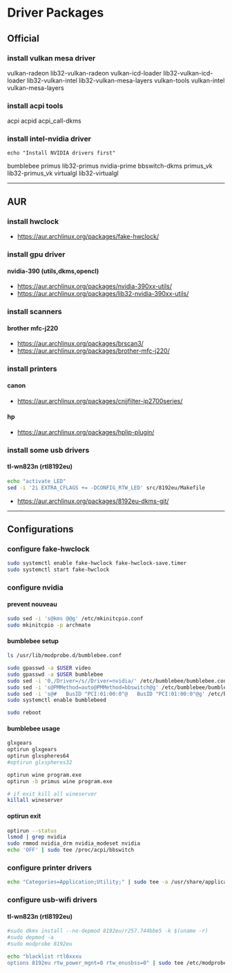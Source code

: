 # Driver Packages

## Official

### install vulkan mesa driver
vulkan-radeon lib32-vulkan-radeon
vulkan-icd-loader lib32-vulkan-icd-loader
lib32-vulkan-intel lib32-vulkan-mesa-layers
vulkan-tools vulkan-intel vulkan-mesa-layers

### install acpi tools
acpi acpid acpi_call-dkms

### install intel-nvidia driver

```
echo "Install NVIDIA drivers first"
```
bumblebee primus lib32-primus
nvidia-prime bbswitch-dkms
primus_vk lib32-primus_vk
virtualgl lib32-virtualgl

--------------------------------------------------------------------------------

## AUR

### install hwclock
- https://aur.archlinux.org/packages/fake-hwclock/

### install gpu driver

#### nvidia-390 (utils,dkms,opencl)
- https://aur.archlinux.org/packages/nvidia-390xx-utils/
- https://aur.archlinux.org/packages/lib32-nvidia-390xx-utils/

### install scanners

#### brother mfc-j220
- https://aur.archlinux.org/packages/brscan3/
- https://aur.archlinux.org/packages/brother-mfc-j220/

### install printers

#### canon
- https://aur.archlinux.org/packages/cnijfilter-ip2700series/

#### hp
- https://aur.archlinux.org/packages/hplip-plugin/

### install some usb drivers

#### tl-wn823n (rtl8192eu)

```sh
echo "activate LED"
sed -i '2i EXTRA_CFLAGS += -DCONFIG_RTW_LED' src/8192eu/Makefile
```
- https://aur.archlinux.org/packages/8192eu-dkms-git/

--------------------------------------------------------------------------------

## Configurations

### configure fake-hwclock

```sh
sudo systemctl enable fake-hwclock fake-hwclock-save.timer
sudo systemctl start fake-hwclock
```

### configure nvidia

#### prevent nouveau

```sh
sudo sed -i 's@kms @@g' /etc/mkinitcpio.conf
sudo mkinitcpio -p archmate
```

#### bumblebee setup

```sh
ls /usr/lib/modprobe.d/bumblebee.conf

sudo gpasswd -a $USER video
sudo gpasswd -a $USER bumblebee
sudo sed -i '0,/Driver=/s//Driver=nvidia/' /etc/bumblebee/bumblebee.conf
sudo sed -i 's@PMMethod=auto@PMMethod=bbswitch@g' /etc/bumblebee/bumblebee.conf
sudo sed -i 's@#   BusID "PCI:01:00:0"@   BusID "PCI:01:00:0"@g' /etc/bumblebee/xorg.conf.nvidia
sudo systemctl enable bumblebeed

sudo reboot
```

#### bumblebee usage

```sh
glxgears
optirun glxgears
optirun glxspheres64
#optirun glxspheres32
```

```sh
optirun wine program.exe
optirun -b primus wine program.exe

# if exit kill all wineserver
killall wineserver
```

#### optirun exit

```sh
optirun --status
lsmod | grep nvidia
sudo rmmod nvidia_drm nvidia_modeset nvidia
echo 'OFF' | sudo tee /proc/acpi/bbswitch
```

### configure printer drivers

```sh
echo "Categories=Application;Utility;" | sudo tee -a /usr/share/applications/hp-uiscan.desktop
```

### configure usb-wifi drivers

#### tl-wn823n (rtl8192eu)

```sh
#sudo dkms install --no-depmod 8192eu/r257.744bbe5 -k $(uname -r)
#sudo depmod -a
#sudo modprobe 8192eu

echo "blacklist rtl8xxxu
options 8192eu rtw_power_mgnt=0 rtw_enusbss=0" | sudo tee /etc/modprobe.d/rtl8xxxu.conf
```
